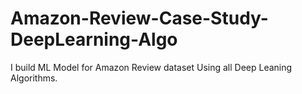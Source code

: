 # Amazon-Review-Case-Study-DeepLearning-Algo
I build ML Model for Amazon Review dataset Using all Deep Leaning Algorithms.
